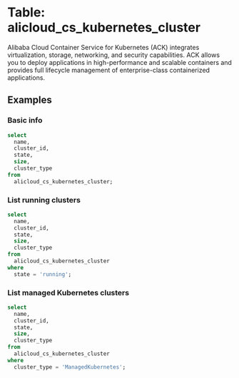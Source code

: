 # Table: alicloud_cs_kubernetes_cluster

Alibaba Cloud Container Service for Kubernetes (ACK) integrates virtualization, storage, networking, and security capabilities. ACK allows you to deploy applications in high-performance and scalable containers and provides full lifecycle management of enterprise-class containerized applications.

## Examples

### Basic info

```sql
select
  name,
  cluster_id,
  state,
  size,
  cluster_type
from
  alicloud_cs_kubernetes_cluster;
```

### List running clusters

```sql
select
  name,
  cluster_id,
  state,
  size,
  cluster_type
from
  alicloud_cs_kubernetes_cluster
where
  state = 'running';
```

### List managed Kubernetes clusters

```sql
select
  name,
  cluster_id,
  state,
  size,
  cluster_type
from
  alicloud_cs_kubernetes_cluster
where
  cluster_type = 'ManagedKubernetes';
```
